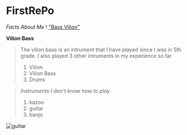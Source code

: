 # FirstRePo
 *Facts About Me*
! ["Bass Vilion"](https://virtualpiano.net/wp-content/uploads/2021/12/Play-Virtual-Double-Bass-Virtual-Piano.jpg)

**Vilion Bass**
> The vilion bass is an intrument that I have played since I was in 5th grade. I also played 3 other intruments in my experience so far
>1. Vilion
> 2. Vilion Bass
> 3. Drums

>
>
>   *Instruments I don't know how to play*
>    1. kazoo
>    2. guitar
>    3. banjo
>
>
![guitar](https://cdn.shopify.com/s/files/1/1750/4595/products/squier-mini-stratocaster-34-size-electric-guitar-black.jpg?v=1620425863&width=713)   
